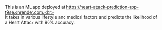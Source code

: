 This is an ML app deployed at https://heart-attack-prediction-app-t9se.onrender.com.<br><br>
It takes in various lifestyle and medical factors and predicts the likelihood of a Heart Attack with 90% accuracy.
